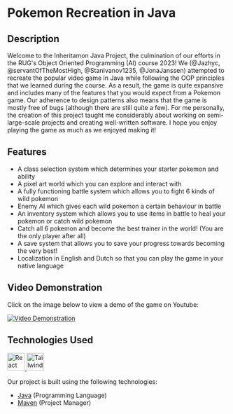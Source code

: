 # Pokemon Recreation in Java

## Description

Welcome to the Inheritamon Java Project, the culmination of our efforts in the RUG's Object Oriented Programming (AI) course 2023! We (@Jazhyc, @servantOfTheMostHigh, @StanIvanov1235, @JonaJanssen) attempted to recreate the popular video game in Java while following the OOP principles that we learned during the course. As a result, the game is quite expansive and includes many of the features that you would expect from a Pokemon game. Our adherence to design patterns also means that the game is mostly free of bugs (although there are still quite a few). For me personally, the creation of this project taught me considerably about working on semi-large-scale projects and creating well-written software. I hope you enjoy playing the game as much as we enjoyed making it!

## Features

- A class selection system which determines your starter pokemon and ability
- A pixel art world which you can explore and interact with
- A fully functioning battle system which allows you to fight 6 kinds of wild pokemon
- Enemy AI which gives each wild pokemon a certain behaviour in battle
- An inventory system which allows you to use items in battle to heal your pokemon or catch wild pokemon
- Catch all 6 pokemon and become the best trainer in the world! (You are the only player after all)
- A save system that allows you to save your progress towards becoming the very best!
- Localization in English and Dutch so that you can play the game in your native language

## Video Demonstration

Click on the image below to view a demo of the game on Youtube:

[![Video Demonstration](https://img.youtube.com/vi/HqR-egPEa3o/maxresdefault.jpg)](https://www.youtube.com/watch?v=HqR-egPEa3o)

## Technologies Used

<p align="left">
    <a href="https://www.java.com/en/" target="_blank" rel="noreferrer"> <img src="https://user-images.githubusercontent.com/25181517/117201156-9a724800-adec-11eb-9a9d-3cd0f67da4bc.png" alt="React" width="40" height="40"/> </a>
    <a href="https://maven.apache.org/" target="_blank" rel="noreferrer"> <img src="https://user-images.githubusercontent.com/25181517/117207242-07d5a700-adf4-11eb-975e-be04e62b984b.png" alt="Tailwind" width="40" height="40"/> </a>
</p>

Our project is built using the following technologies:

- [Java](https://www.java.com/en/)   (Programming Language)
- [Maven](https://maven.apache.org/) (Project Manager)
